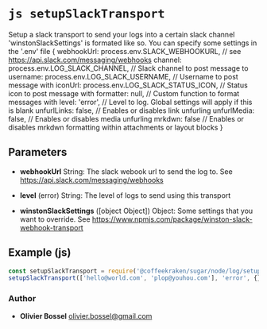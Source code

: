 


<!-- @namespace    sugar.node.log -->
<!-- @name    setupSlackTransport -->

# ```js setupSlackTransport ```


Setup a slack transport to send your logs into a certain slack channel
'winstonSlackSettings' is formated like so. You can specify some settings in the '.env' file
{
webhookUrl: process.env.SLACK_WEBHOOKURL, // see https://api.slack.com/messaging/webhooks
channel: process.env.LOG_SLACK_CHANNEL, // Slack channel to post message to
username: process.env.LOG_SLACK_USERNAME, // Username to post message with
iconUrl: process.env.LOG_SLACK_STATUS_ICON, // Status icon to post message with
formatter: null, // Custom function to format messages with
level: 'error', // Level to log. Global settings will apply if this is blank
unfurlLinks: false, // Enables or disables link unfurling
unfurlMedia: false, // Enables or disables media unfurling
mrkdwn: false // Enables or disables mrkdwn formatting within attachments or layout blocks
}

## Parameters

- **webhookUrl**  String: The slack webook url to send the log to. See https://api.slack.com/messaging/webhooks

- **level** (error) String: The level of logs to send using this transport

- **winstonSlackSettings** ([object Object]) Object: Some settings that you want to override. See https://www.npmjs.com/package/winston-slack-webhook-transport



## Example (js)

```js
const setupSlackTransport = require('@coffeekraken/sugar/node/log/setupSlackTransport');
setupSlackTransport(['hello@world.com', 'plop@youhou.com'], 'error', {});
```


### Author
- **Olivier Bossel** <a href="mailto:olivier.bossel@gmail.com">olivier.bossel@gmail.com</a> 



